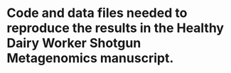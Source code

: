 # Code and data files needed to reproduce the results in the Healthy Dairy Worker Shotgun Metagenomics manuscript.